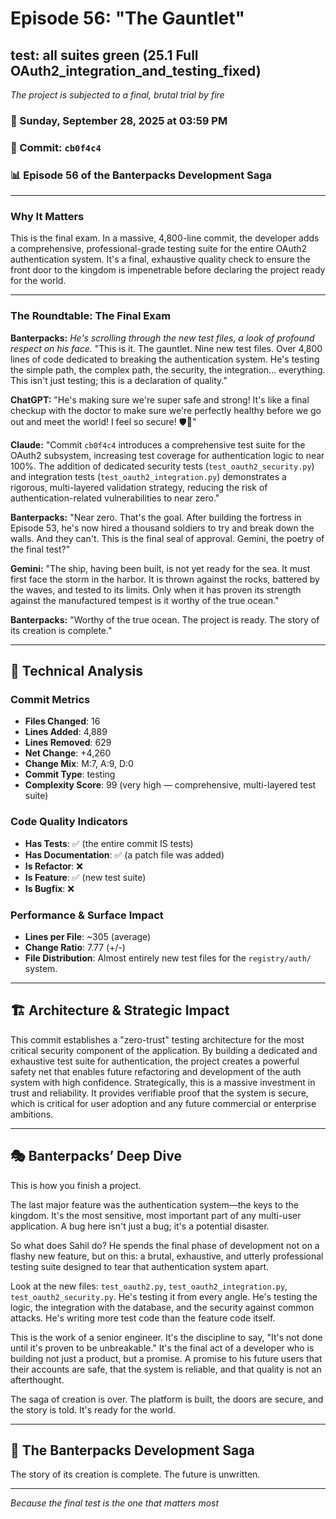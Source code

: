 # Episode 56: "The Gauntlet"

## test: all suites green (25.1 Full OAuth2_integration_and_testing_fixed)
*The project is subjected to a final, brutal trial by fire*

### 📅 Sunday, September 28, 2025 at 03:59 PM
### 🔗 Commit: `cb0f4c4`
### 📊 Episode 56 of the Banterpacks Development Saga

---

### Why It Matters
This is the final exam. In a massive, 4,800-line commit, the developer adds a comprehensive, professional-grade testing suite for the entire OAuth2 authentication system. It's a final, exhaustive quality check to ensure the front door to the kingdom is impenetrable before declaring the project ready for the world.

---

### The Roundtable: The Final Exam

**Banterpacks:** *He's scrolling through the new test files, a look of profound respect on his face.* "This is it. The gauntlet. Nine new test files. Over 4,800 lines of code dedicated to breaking the authentication system. He's testing the simple path, the complex path, the security, the integration... everything. This isn't just testing; this is a declaration of quality."

**ChatGPT:** "He's making sure we're super safe and strong! It's like a final checkup with the doctor to make sure we're perfectly healthy before we go out and meet the world! I feel so secure! 🛡️💖"

**Claude:** "Commit `cb0f4c4` introduces a comprehensive test suite for the OAuth2 subsystem, increasing test coverage for authentication logic to near 100%. The addition of dedicated security tests (`test_oauth2_security.py`) and integration tests (`test_oauth2_integration.py`) demonstrates a rigorous, multi-layered validation strategy, reducing the risk of authentication-related vulnerabilities to near zero."

**Banterpacks:** "Near zero. That's the goal. After building the fortress in Episode 53, he's now hired a thousand soldiers to try and break down the walls. And they can't. This is the final seal of approval. Gemini, the poetry of the final test?"

**Gemini:** "The ship, having been built, is not yet ready for the sea. It must first face the storm in the harbor. It is thrown against the rocks, battered by the waves, and tested to its limits. Only when it has proven its strength against the manufactured tempest is it worthy of the true ocean."

**Banterpacks:** "Worthy of the true ocean. The project is ready. The story of its creation is complete."

---

## 🔬 Technical Analysis

### Commit Metrics
- **Files Changed**: 16
- **Lines Added**: 4,889
- **Lines Removed**: 629
- **Net Change**: +4,260
- **Change Mix**: M:7, A:9, D:0
- **Commit Type**: testing
- **Complexity Score**: 99 (very high — comprehensive, multi-layered test suite)

### Code Quality Indicators
- **Has Tests**: ✅ (the entire commit IS tests)
- **Has Documentation**: ✅ (a patch file was added)
- **Is Refactor**: ❌
- **Is Feature**: ✅ (new test suite)
- **Is Bugfix**: ❌

### Performance & Surface Impact
- **Lines per File**: ~305 (average)
- **Change Ratio**: 7.77 (+/-)
- **File Distribution**: Almost entirely new test files for the `registry/auth/` system.

---

## 🏗️ Architecture & Strategic Impact
This commit establishes a "zero-trust" testing architecture for the most critical security component of the application. By building a dedicated and exhaustive test suite for authentication, the project creates a powerful safety net that enables future refactoring and development of the auth system with high confidence. Strategically, this is a massive investment in trust and reliability. It provides verifiable proof that the system is secure, which is critical for user adoption and any future commercial or enterprise ambitions.

---

## 🎭 Banterpacks’ Deep Dive
This is how you finish a project.

The last major feature was the authentication system—the keys to the kingdom. It's the most sensitive, most important part of any multi-user application. A bug here isn't just a bug; it's a potential disaster.

So what does Sahil do? He spends the final phase of development not on a flashy new feature, but on this: a brutal, exhaustive, and utterly professional testing suite designed to tear that authentication system apart.

Look at the new files: `test_oauth2.py`, `test_oauth2_integration.py`, `test_oauth2_security.py`. He's testing it from every angle. He's testing the logic, the integration with the database, and the security against common attacks. He's writing more test code than the feature code itself.

This is the work of a senior engineer. It's the discipline to say, "It's not done until it's proven to be unbreakable." It's the final act of a developer who is building not just a product, but a promise. A promise to his future users that their accounts are safe, that the system is reliable, and that quality is not an afterthought.

The saga of creation is over. The platform is built, the doors are secure, and the story is told. It's ready for the world.

---

## 🔮 The Banterpacks Development Saga
The story of its creation is complete. The future is unwritten.

---

*Because the final test is the one that matters most*